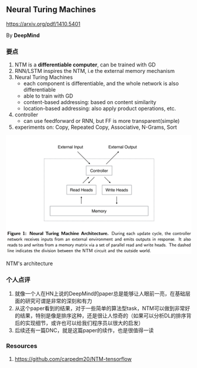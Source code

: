 ## Neural Turing Machines

https://arxiv.org/pdf/1410.5401

By **DeepMind**


### 要点

1. NTM is a **differentiable computer**, can be trained with GD
2. RNN/LSTM inspires the NTM, i.e the external memory mechanism
3. Neural Turing Machines
    * each component is differentiable, and the whole network is also differentiable
    * able to train with GD
    * content-based addressing: based on content similarity
    * location-based addressing: also apply product operations, etc.
4. controller
    * can use feedforward or RNN, but FF is more transparent(simple)
5. experiments on: Copy, Repeated Copy, Associative, N-Grams, Sort



![NTM](/images/ntm.png)

NTM's architecture

### 个人点评

1. 就像一个人在HN上说的DeepMind的paper总是能够让人眼前一亮，在基础层面的研究可谓是非常的深刻和有力
2. 从这个paper看到的结果，对于一些简单的算法型task，NTM可以做到非常好的结果，特别是像是排序这种，还是很让人惊奇的（如果可以分析DL的排序背后的实现细节，或许也可以给我们程序员以很大的启发）
3. 后续还有一篇DNC，就是这篇paper的续作，也是很值得一读



### Resources

1. https://github.com/carpedm20/NTM-tensorflow

